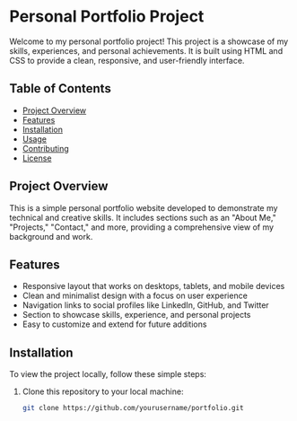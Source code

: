 # Personal Portfolio Project

Welcome to my personal portfolio project! This project is a showcase of my skills, experiences, and personal achievements. It is built using HTML and CSS to provide a clean, responsive, and user-friendly interface.

## Table of Contents
- [Project Overview](#project-overview)
- [Features](#features)
- [Installation](#installation)
- [Usage](#usage)
- [Contributing](#contributing)
- [License](#license)

## Project Overview
This is a simple personal portfolio website developed to demonstrate my technical and creative skills. It includes sections such as an "About Me," "Projects," "Contact," and more, providing a comprehensive view of my background and work.

## Features
- Responsive layout that works on desktops, tablets, and mobile devices
- Clean and minimalist design with a focus on user experience
- Navigation links to social profiles like LinkedIn, GitHub, and Twitter
- Section to showcase skills, experience, and personal projects
- Easy to customize and extend for future additions

## Installation
To view the project locally, follow these simple steps:

1. Clone this repository to your local machine:

   ```bash
   git clone https://github.com/yourusername/portfolio.git
